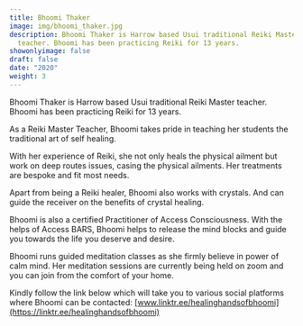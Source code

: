 ```yaml
---
title: Bhoomi Thaker
image: img/bhoomi_thaker.jpg
description: Bhoomi Thaker is Harrow based Usui traditional Reiki Master
  teacher. Bhoomi has been practicing Reiki for 13 years.
showonlyimage: false
draft: false
date: "2020"
weight: 3
---
```

Bhoomi Thaker is Harrow based Usui traditional Reiki Master teacher. Bhoomi has been practicing Reiki for 13 years.

As a Reiki Master Teacher, Bhoomi takes pride in teaching her students the traditional art of self healing.

With her experience of Reiki, she not only heals the physical ailment but work on deep routes issues, casing the physical ailments. Her treatments are bespoke and fit most needs.

Apart from being a Reiki healer, Bhoomi also works with crystals. And can guide the receiver on the benefits of crystal healing.

Bhoomi is also a certified Practitioner of Access Consciousness. With the helps of Access BARS, Bhoomi helps to release the mind blocks and guide you towards the life you deserve and desire.

Bhoomi runs guided meditation classes as she firmly believe in power of calm mind. Her meditation sessions are currently being held on zoom and you can join from the comfort of your home.

Kindly follow the link below which will take you to various social platforms where Bhoomi can be contacted: [www.linktr.ee/healinghandsofbhoomi](https://linktr.ee/healinghandsofbhoomi)
